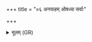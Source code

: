 +++
title = "०६ अनयाहम् ओषध्या सर्वाः"

+++
<details><summary>मूलम् (GR)</summary>

अनयाहम् ओषध्या  
सर्वाः कृत्या अदूषयम् ।  
यां क्षेत्रे चक्रुर् यां गोभ्यो  
यां वा ते पुरुषेभ्यः ॥
</details>